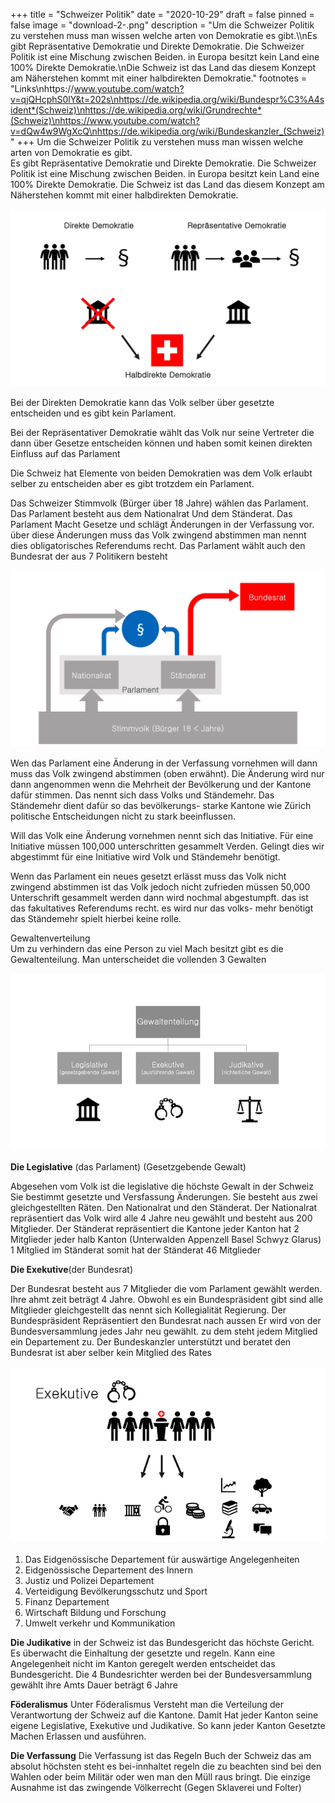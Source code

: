 +++
title = "Schweizer Politik"
date = "2020-10-29"
draft = false
pinned = false
image = "download-2-.png"
description = "Um die Schweizer Politik zu verstehen muss man wissen welche arten von Demokratie es gibt.\\\nEs gibt  Repräsentative Demokratie  und  Direkte Demokratie. Die Schweizer Politik ist eine Mischung zwischen Beiden. in Europa besitzt kein Land eine 100%  Direkte Demokratie.\nDie Schweiz ist das Land das diesem Konzept am Näherstehen kommt mit einer halbdirekten Demokratie."
footnotes = "Links\nhttps://www.youtube.com/watch?v=qjQHcphS0lY&t=202s\nhttps://de.wikipedia.org/wiki/Bundespr%C3%A4sident*(Schweiz)\nhttps://de.wikipedia.org/wiki/Grundrechte*(Schweiz)\nhttps://www.youtube.com/watch?v=dQw4w9WgXcQ\nhttps://de.wikipedia.org/wiki/Bundeskanzler_(Schweiz)"
+++
Um die Schweizer Politik zu verstehen muss man wissen welche arten von Demokratie es gibt.\
Es gibt  Repräsentative Demokratie  und  Direkte Demokratie. Die Schweizer Politik ist eine Mischung zwischen Beiden. in Europa besitzt kein Land eine 100%  Direkte Demokratie.
Die Schweiz ist das Land das diesem Konzept am Näherstehen kommt mit einer halbdirekten Demokratie.

![](screenshot-50-.png)

Bei der Direkten Demokratie kann das Volk selber über gesetzte entscheiden und es gibt kein Parlament.

Bei der Repräsentativer Demokratie wählt das Volk nur seine Vertreter die dann über Gesetze entscheiden können und haben somit keinen direkten Einfluss auf das Parlament

Die Schweiz hat Elemente von beiden Demokratien was dem Volk erlaubt selber zu entscheiden aber es gibt trotzdem ein Parlament. 

Das Schweizer Stimmvolk (Bürger über 18 Jahre) wählen das Parlament. Das Parlament besteht aus dem Nationalrat Und dem Ständerat. Das Parlament Macht Gesetze und schlägt Änderungen in der Verfassung vor. über diese Änderungen muss das Volk zwingend abstimmen man nennt dies obligatorisches Referendums recht. Das Parlament wählt auch den Bundesrat der aus 7 Politikern besteht

![](screenshot-51-.png)

Wen das Parlament eine Änderung in der Verfassung vornehmen will dann muss das Volk zwingend abstimmen (oben erwähnt). Die Änderung wird nur dann angenommen wenn die Mehrheit der Bevölkerung und der Kantone dafür stimmen.  Das nennt sich dass Volks und Ständemehr. Das Ständemehr dient dafür so das bevölkerungs- starke Kantone wie Zürich politische Entscheidungen nicht zu stark beeinflussen.

Will das Volk eine Änderung vornehmen nennt sich das Initiative. Für eine Initiative müssen 100,000 unterschritten gesammelt Verden. Gelingt dies wir abgestimmt für eine Initiative wird Volk und Ständemehr benötigt.

Wenn das Parlament ein neues gesetzt erlässt muss das Volk nicht zwingend abstimmen ist das Volk jedoch nicht zufrieden müssen 50,000 Unterschrift gesammelt werden dann wird nochmal abgestumpft. das ist das fakultatives Referendums recht. es wird nur das volks- mehr benötigt das Ständemehr spielt hierbei keine rolle.  

Gewaltenverteilung\
Um zu verhindern das eine Person zu viel Mach besitzt gibt es die Gewaltenteilung. Man unterscheidet die vollenden 3 Gewalten 

![](screenshot-52-.png)

**Die Legislative** (das Parlament)
(Gesetzgebende Gewalt)      

Abgesehen vom Volk ist die legislative die höchste Gewalt in der Schweiz Sie bestimmt gesetzte und Versfassung Änderungen. Sie besteht aus zwei gleichgestellten Räten. Den Nationalrat und den Ständerat. Der Nationalrat repräsentiert das Volk wird alle 4 Jahre neu gewählt und besteht aus 200 Mitglieder. Der Ständerat repräsentiert die Kantone jeder Kanton hat 2 Mitglieder jeder halb Kanton (Unterwalden Appenzell Basel Schwyz Glarus) 1 Mitglied  im Ständerat somit hat der Ständerat 46 Mitglieder

**Die Exekutive**(der Bundesrat)

Der Bundesrat besteht aus 7 Mitglieder die vom Parlament gewählt werden. Ihre ahmt zeit beträgt 4 Jahre. Obwohl es ein Bundespräsident gibt sind alle Mitglieder gleichgestellt das nennt sich Kollegialität Regierung. Der Bundespräsident Repräsentiert den Bundesrat nach aussen Er wird von der Bundesversammlung jedes Jahr neu gewählt. zu dem steht jedem Mitglied ein Departement zu. Der Bundeskanzler unterstützt und beratet den Bundesrat ist aber selber kein Mitglied des Rates

![](screenshot-53-.png)

1. Das Eidgenössische Departement für auswärtige Angelegenheiten
2. Eidgenössische Departement des Innern
3. Justiz und Polizei Departement
4. Verteidigung Bevölkerungsschutz und Sport
5. Finanz Departement
6. Wirtschaft Bildung und Forschung
7. Umwelt verkehr und Kommunikation

**Die Judikative**
in der Schweiz ist das Bundesgericht das höchste Gericht. Es überwacht die Einhaltung der gesetzte und regeln. Kann eine Angelegenheit nicht im Kanton geregelt werden entscheidet das Bundesgericht. Die 4 Bundesrichter werden bei der Bundesversammlung gewählt ihre Amts Dauer beträgt 6 Jahre

**Föderalismus**
Unter Föderalismus Versteht man die Verteilung der Verantwortung der Schweiz auf die Kantone. Damit Hat jeder Kanton seine eigene Legislative, Exekutive und Judikative. So kann jeder Kanton Gesetzte Machen Erlassen und ausführen.

**Die Verfassung**
Die Verfassung ist das Regeln Buch der Schweiz das am absolut höchsten steht es bei-innhaltet regeln die zu beachten sind bei den Wahlen oder beim Militär oder wen man den Müll raus bringt. Die einzige Ausnahme ist das zwingende Völkerrecht (Gegen Sklaverei und Folter)